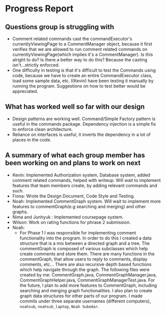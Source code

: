 # Progress Report

## Questions group is struggling with

- Comment related commands cast the commandExecutor's currentlyViewingPage to a CommentManager object, because it first
  verifies that we are allowed to run comment related commands on currentlyViewingPage(which implies it's a
  CommentManager). Is this alright to do? Is there a better way to do this? Because the casting isn't...strictly
  enforced.
- One difficulty in testing is that it's difficult to test the Commands using code, because we have to create an entire
  CommandExecutor class, load some sample data, etc. I(Kevin) have been testing it manually by running the program.
  Suggestions on how to test better would be appreciated.

## What has worked well so far with our design

- Design patterns are working well. Command/Simple Factory pattern is useful in the commands package. Dependency
  injection is a simple fix to enforce clean architecture.
- Reliance on interfaces is useful, it inverts the dependency in a lot of places in the code.

## A summary of what each group member has been working on and plans to work on next

- Kevin: Implemented Authorization system, Database system, added comment related commands, helped with writeup. Will
  wait to implement features that team members create, by adding relevant commands and such.
- Fiona: Wrote the Design Document, Code Style and Testing.
- Noah: Implemented CommentGraph system. Will wait to implement more features to commentGraph(e.g searching and merging)
  and other graphs.
- Nima and Junhyuk : Implemented coursepage system.
- Wilson: Work on rating functions for phrase 2 submission.
- Noah:
  - For Phase 1 I was responsible for implementing comment functionality into the program. In order to do this I created a data structure that is a mix between a directed graph and a tree. The commentGraph is composed of various subclasses which help create comments and store them. There are many functions in the commentGraph, that allow users to reply to comments, display comments, etc... There are also recursive depth based functions which help navigate through the graph. The following files were created by me: CommentGraph.java, CommentGraphManager.java, CommentGraphHelper.java, CommentGraphManagerTest.java. For the future, I plan to add more features to CommentGraph, including searching and merging graph functionalities. I also plan to create graph data structures for other parts of our program. I made commits under three separate usernames (different computers), `noahsub`, `noahsub_laptop`, `Noah Subedar`. 


